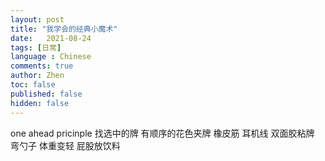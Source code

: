 ```yaml
---
layout: post
title: "我学会的经典小魔术"
date:   2021-08-24
tags: [日常]
language : Chinese
comments: true
author: Zhen
toc: false
published: false
hidden: false
---
```


one ahead pricinple
找选中的牌
有顺序的花色夹牌
橡皮筋
耳机线
双面胶粘牌
弯勺子
体重变轻
屁股放饮料
<!--stackedit_data:
eyJoaXN0b3J5IjpbLTY1MjMxNjYzXX0=
-->
